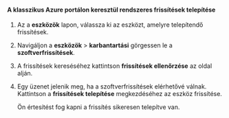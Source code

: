 <!--author=SharS last changed: 9/17/15-->

#### <a name="to-install-regular-updates-via-the-azure-classic-portal"></a>A klasszikus Azure portálon keresztül rendszeres frissítések telepítése
1. Az a **eszközök** lapon, válassza ki az eszközt, amelyre telepítendő frissítések.
2. Navigáljon a **eszközök** > **karbantartási** görgessen le a **szoftverfrissítések**.
3. A frissítések kereséséhez kattintson **frissítések ellenőrzése** az oldal alján.
4. Egy üzenet jelenik meg, ha a szoftverfrissítések elérhetővé válnak. Kattintson a **frissítések telepítése** megkezdéséhez az eszköz frissítése.
   
    Ön értesítést fog kapni a frissítés sikeresen telepítve van.

